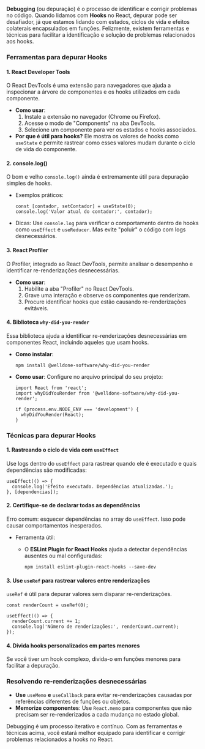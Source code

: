 **Debugging** (ou depuração) é o processo de identificar e corrigir problemas no código. Quando lidamos com **Hooks** no React, depurar pode ser desafiador, já que estamos lidando com estados, ciclos de vida e efeitos colaterais encapsulados em funções. Felizmente, existem ferramentas e técnicas para facilitar a identificação e solução de problemas relacionados aos hooks.

### Ferramentas para depurar Hooks

#### 1. **React Developer Tools**

O React DevTools é uma extensão para navegadores que ajuda a inspecionar a árvore de componentes e os hooks utilizados em cada componente.
- **Como usar**:
    1. Instale a extensão no navegador (Chrome ou Firefox).
    2. Acesse o modo de "Components" na aba DevTools.
    3. Selecione um componente para ver os estados e hooks associados.
- **Por que é útil para hooks?** Ele mostra os valores de hooks como `useState` e permite rastrear como esses valores mudam durante o ciclo de vida do componente.

#### 2. **console.log()**

O bom e velho `console.log()` ainda é extremamente útil para depuração simples de hooks.
- Exemplos práticos:

    ```
    const [contador, setContador] = useState(0);
    console.log('Valor atual do contador:', contador);
    ```

- Dicas: Use `console.log` para verificar o comportamento dentro de hooks como `useEffect` e `useReducer`. Mas evite "poluir" o código com logs desnecessários.

#### 3. **React Profiler**

O Profiler, integrado ao React DevTools, permite analisar o desempenho e identificar re-renderizações desnecessárias.
- **Como usar**:
    1. Habilite a aba "Profiler" no React DevTools.
    2. Grave uma interação e observe os componentes que renderizam.
    3. Procure identificar hooks que estão causando re-renderizações evitáveis.

#### 4. **Biblioteca** `why-did-you-render`

Essa biblioteca ajuda a identificar re-renderizações desnecessárias em componentes React, incluindo aqueles que usam hooks.
- **Como instalar**:

    ```
    npm install @welldone-software/why-did-you-render
    ```

- **Como usar**: Configure no arquivo principal do seu projeto:

    ```
    import React from 'react';
    import whyDidYouRender from '@welldone-software/why-did-you-render';
    
    if (process.env.NODE_ENV === 'development') {
      whyDidYouRender(React);
    }
    ```

### Técnicas para depurar Hooks

#### 1. **Rastreando o ciclo de vida com** `useEffect`

Use logs dentro do `useEffect` para rastrear quando ele é executado e quais dependências são modificadas:

```
useEffect(() => {
  console.log('Efeito executado. Dependências atualizadas.');
}, [dependencias]);
```

#### 2. **Certifique-se de declarar todas as dependências**

Erro comum: esquecer dependências no array do `useEffect`. Isso pode causar comportamentos inesperados.
- Ferramenta útil:
    - O **ESLint Plugin for React Hooks** ajuda a detectar dependências ausentes ou mal configuradas:

        ```
        npm install eslint-plugin-react-hooks --save-dev
        ```


#### 3. **Use** `useRef` **para rastrear valores entre renderizações**

`useRef` é útil para depurar valores sem disparar re-renderizações.

```
const renderCount = useRef(0);

useEffect(() => {
  renderCount.current += 1;
  console.log('Número de renderizações:', renderCount.current);
});
```

#### 4. **Divida hooks personalizados em partes menores**

Se você tiver um hook complexo, divida-o em funções menores para facilitar a depuração.

### Resolvendo re-renderizações desnecessárias

- **Use** `useMemo` **e** `useCallback` para evitar re-renderizações causadas por referências diferentes de funções ou objetos.
- **Memorize componentes**: Use `React.memo` para componentes que não precisam ser re-renderizados a cada mudança no estado global.

Debugging é um processo iterativo e contínuo. Com as ferramentas e técnicas acima, você estará melhor equipado para identificar e corrigir problemas relacionados a hooks no React.

